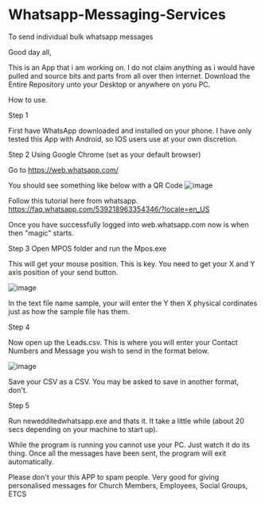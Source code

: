# Whatsapp-Messaging-Services
To send individual bulk whatsapp messages

Good day all,

This is an App that i am working on. I do not claim anything as i would have pulled and source bits and parts from all over then internet.
Download the Entire Repository unto your Desktop or anywhere on yoru PC.

How to use.

Step 1

First have WhatsApp downloaded and installed on your phone.
I have only tested this App with Android, so IOS users use at your own discretion.

Step 2
Using Google Chrome (set as your default browser)

Go to https://web.whatsapp.com/

You should see something like below with a QR Code
![image](https://user-images.githubusercontent.com/44338527/192065762-61553108-39fc-413c-98cc-818e10eb77cd.png)


Follow this tutorial here from whatsapp.
https://faq.whatsapp.com/539218963354346/?locale=en_US

Once you have successfully logged into web.whatsapp.com now is when then "magic" starts.

Step 3
Open MPOS folder and run the Mpos.exe

This will get your mouse position. This is key. You need to get your X and Y axis position of your send button. 

![image](https://user-images.githubusercontent.com/44338527/192066430-9fdb359c-4cd3-4e3a-8c41-17ce3951bad0.png)

In the text file name sample, your will enter the Y then X physical cordinates just as how the sample file has them.

Step 4
 
 Now open up the Leads.csv. This is where you will enter your Contact Numbers and Message you wish to send in the format below.
 
 ![image](https://user-images.githubusercontent.com/44338527/192066762-1614f841-1f4f-4634-9513-01636fd4689f.png)
 
 Save your CSV as a CSV. You may be asked to save in another format, don't.
 
 Step 5
 
 Run newedditedwhatsapp.exe and thats it. It take a little while (about 20 secs depending on your machine to start up).
 
 While the program is running you cannot use your PC. Just watch it do its thing. Once all the messages have been sent, the program will exit automatically.
 
 Please don't your this APP to spam people. Very good for giving personalised messages for Church Members, Employees, Social Groups, ETCS
 
 





